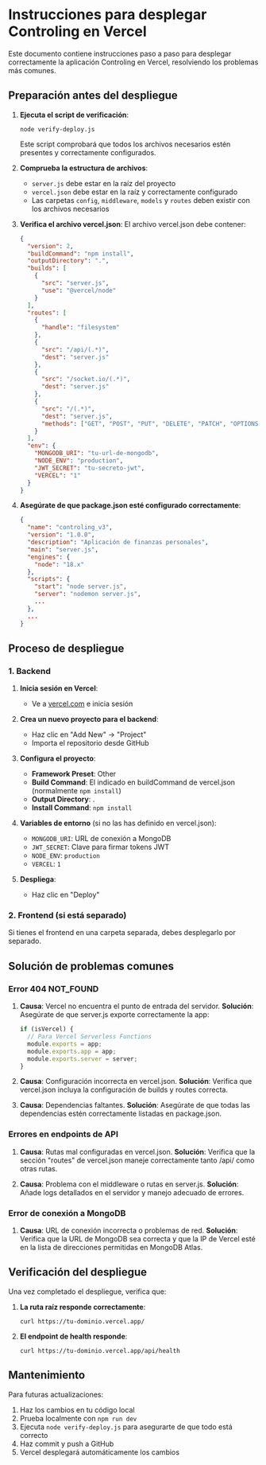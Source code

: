 # Instrucciones para desplegar Controling en Vercel

Este documento contiene instrucciones paso a paso para desplegar correctamente la aplicación Controling en Vercel, resolviendo los problemas más comunes.

## Preparación antes del despliegue

1. **Ejecuta el script de verificación**:
   ```
   node verify-deploy.js
   ```
   Este script comprobará que todos los archivos necesarios estén presentes y correctamente configurados.

2. **Comprueba la estructura de archivos**:
   - `server.js` debe estar en la raíz del proyecto
   - `vercel.json` debe estar en la raíz y correctamente configurado
   - Las carpetas `config`, `middleware`, `models` y `routes` deben existir con los archivos necesarios

3. **Verifica el archivo vercel.json**:
   El archivo vercel.json debe contener:
   ```json
   {
     "version": 2,
     "buildCommand": "npm install",
     "outputDirectory": ".",
     "builds": [
       {
         "src": "server.js",
         "use": "@vercel/node"
       }
     ],
     "routes": [
       {
         "handle": "filesystem"
       },
       {
         "src": "/api/(.*)",
         "dest": "server.js"
       },
       {
         "src": "/socket.io/(.*)",
         "dest": "server.js"
       },
       {
         "src": "/(.*)",
         "dest": "server.js",
         "methods": ["GET", "POST", "PUT", "DELETE", "PATCH", "OPTIONS"]
       }
     ],
     "env": {
       "MONGODB_URI": "tu-url-de-mongodb",
       "NODE_ENV": "production",
       "JWT_SECRET": "tu-secreto-jwt",
       "VERCEL": "1"
     }
   }
   ```

4. **Asegúrate de que package.json esté configurado correctamente**:
   ```json
   {
     "name": "controling_v3",
     "version": "1.0.0",
     "description": "Aplicación de finanzas personales",
     "main": "server.js",
     "engines": {
       "node": "18.x"
     },
     "scripts": {
       "start": "node server.js",
       "server": "nodemon server.js",
       ...
     },
     ...
   }
   ```

## Proceso de despliegue

### 1. Backend

1. **Inicia sesión en Vercel**:
   - Ve a [vercel.com](https://vercel.com) e inicia sesión

2. **Crea un nuevo proyecto para el backend**:
   - Haz clic en "Add New" → "Project"
   - Importa el repositorio desde GitHub

3. **Configura el proyecto**:
   - **Framework Preset**: Other
   - **Build Command**: El indicado en buildCommand de vercel.json (normalmente `npm install`)
   - **Output Directory**: .
   - **Install Command**: `npm install`

4. **Variables de entorno** (si no las has definido en vercel.json):
   - `MONGODB_URI`: URL de conexión a MongoDB
   - `JWT_SECRET`: Clave para firmar tokens JWT
   - `NODE_ENV`: `production`
   - `VERCEL`: `1`

5. **Despliega**:
   - Haz clic en "Deploy"

### 2. Frontend (si está separado)

Si tienes el frontend en una carpeta separada, debes desplegarlo por separado.

## Solución de problemas comunes

### Error 404 NOT_FOUND

1. **Causa**: Vercel no encuentra el punto de entrada del servidor.
   **Solución**: Asegúrate de que server.js exporte correctamente la app:
   ```javascript
   if (isVercel) {
     // Para Vercel Serverless Functions
     module.exports = app;
     module.exports.app = app;
     module.exports.server = server;
   }
   ```

2. **Causa**: Configuración incorrecta en vercel.json.
   **Solución**: Verifica que vercel.json incluya la configuración de builds y routes correcta.

3. **Causa**: Dependencias faltantes.
   **Solución**: Asegúrate de que todas las dependencias estén correctamente listadas en package.json.

### Errores en endpoints de API

1. **Causa**: Rutas mal configuradas en vercel.json.
   **Solución**: Verifica que la sección "routes" de vercel.json maneje correctamente tanto /api/ como otras rutas.

2. **Causa**: Problema con el middleware o rutas en server.js.
   **Solución**: Añade logs detallados en el servidor y manejo adecuado de errores.

### Error de conexión a MongoDB

1. **Causa**: URL de conexión incorrecta o problemas de red.
   **Solución**: Verifica que la URL de MongoDB sea correcta y que la IP de Vercel esté en la lista de direcciones permitidas en MongoDB Atlas.

## Verificación del despliegue

Una vez completado el despliegue, verifica que:

1. **La ruta raíz responde correctamente**:
   ```
   curl https://tu-dominio.vercel.app/
   ```

2. **El endpoint de health responde**:
   ```
   curl https://tu-dominio.vercel.app/api/health
   ```

## Mantenimiento

Para futuras actualizaciones:

1. Haz los cambios en tu código local
2. Prueba localmente con `npm run dev`
3. Ejecuta `node verify-deploy.js` para asegurarte de que todo está correcto
4. Haz commit y push a GitHub
5. Vercel desplegará automáticamente los cambios 